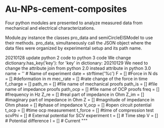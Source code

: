 # Au-NPs-cement-composites
Four python modules are presented to analyze measured data from mechanical and electrical characterizations.

Module.py instance the classes pro_data and semiCircleEISModel to use their methods. pro_data, simultaneously call the JSON object where the data files were organized by experimental setup and its path name.

20210128 update python 2 code to python 3 code 
We change dictionary.has_key('key'): for 'key' in dictionary:
20210129 We need to change the attribute join from python 2.0 instead attribute in python 3.0
    name = '' # Name of experiment
    date = strftime('%c')
    F = [] #Force in N
    ds = [] #deformation in m
    mec_rate = [] #rate change of the force in time
    f_charge = []
    path_m = [] #file name of mechanical proofs
    path_is = [] #file name of impedance proofs
    path_ocp = [] #file name of OCP proofs
    freq = [] #frequency in Hz
    Z_re = [] #real part of impedance in Ohm
    Z_im = [] #imaginary part of impedance in Ohm
    Z = [] #magnitude of impedance in Ohm
    phase = [] #phase of impedance
    V_ocp = [] #open circuit potential
    t_ocp = [] #time ocp measurement
    t_force = [] #time of compression test
    scvPhi = []  # External potential for SCV experiment
    t = [] # Time step
    V = [] # Potential difference
    I = [] # Current
"""
